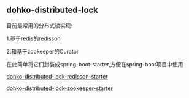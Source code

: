 dohko-distributed-lock
---
目前最常用的分布式锁实现:

1.基于redis的redisson

2.和基于zookeeper的Curator

在此简单将它们封装成spring-boot-starter,方便在spring-boot项目中使用

[dohko-distributed-lock-redisson-starter](https://github.com/Mr-LuXiaoHua/dohko-distributed-lock/tree/master/dohko-distributed-lock-redisson-starter)

[dohko-distributed-lock-zookeeper-starter](https://github.com/Mr-LuXiaoHua/dohko-distributed-lock/tree/master/dohko-distributed-lock-zookeeper-starter)